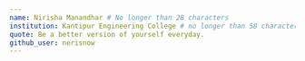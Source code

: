 ```yaml
---
name: Nirisha Manandhar # No longer than 28 characters
institution: Kantipur Engineering College # no longer than 58 characters
quote: Be a better version of yourself everyday.
github_user: nerisnow
---
```

